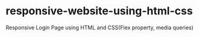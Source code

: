 # responsive-website-using-html-css
Responsive Login Page using HTML and CSS(Flex property, media queries)
